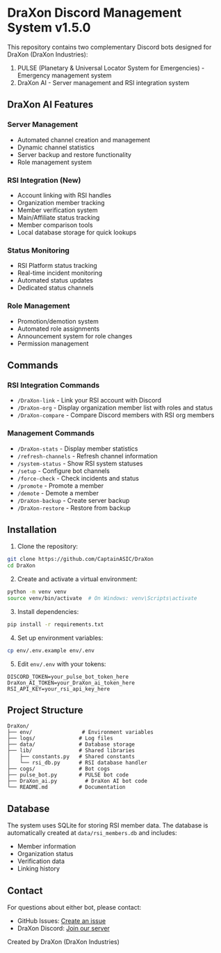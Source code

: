 # DraXon Discord Management System v1.5.0

This repository contains two complementary Discord bots designed for DraXon (DraXon Industries):
1. PULSE (Planetary & Universal Locator System for Emergencies) - Emergency management system
2. DraXon AI - Server management and RSI integration system

## DraXon AI Features

### Server Management
- Automated channel creation and management
- Dynamic channel statistics
- Server backup and restore functionality
- Role management system

### RSI Integration (New)
- Account linking with RSI handles
- Organization member tracking
- Member verification system
- Main/Affiliate status tracking
- Member comparison tools
- Local database storage for quick lookups

### Status Monitoring
- RSI Platform status tracking
- Real-time incident monitoring
- Automated status updates
- Dedicated status channels

### Role Management
- Promotion/demotion system
- Automated role assignments
- Announcement system for role changes
- Permission management

## Commands

### RSI Integration Commands
- `/DraXon-link` - Link your RSI account with Discord
- `/DraXon-org` - Display organization member list with roles and status
- `/DraXon-compare` - Compare Discord members with RSI org members

### Management Commands
- `/DraXon-stats` - Display member statistics
- `/refresh-channels` - Refresh channel information
- `/system-status` - Show RSI system statuses
- `/setup` - Configure bot channels
- `/force-check` - Check incidents and status
- `/promote` - Promote a member
- `/demote` - Demote a member
- `/DraXon-backup` - Create server backup
- `/DraXon-restore` - Restore from backup

## Installation

1. Clone the repository:
```bash
git clone https://github.com/CaptainASIC/DraXon
cd DraXon
```

2. Create and activate a virtual environment:
```bash
python -m venv venv
source venv/bin/activate  # On Windows: venv\Scripts\activate
```

3. Install dependencies:
```bash
pip install -r requirements.txt
```

4. Set up environment variables:
```bash
cp env/.env.example env/.env
```

5. Edit `env/.env` with your tokens:
```
DISCORD_TOKEN=your_pulse_bot_token_here
DraXon_AI_TOKEN=your_DraXon_ai_token_here
RSI_API_KEY=your_rsi_api_key_here
```

## Project Structure

```
DraXon/
├── env/                # Environment variables
├── logs/              # Log files
├── data/              # Database storage
├── lib/               # Shared libraries
│   ├── constants.py   # Shared constants
│   └── rsi_db.py      # RSI database handler
├── cogs/              # Bot cogs
├── pulse_bot.py       # PULSE bot code
├── DraXon_ai.py         # DraXon AI bot code
└── README.md          # Documentation
```

## Database

The system uses SQLite for storing RSI member data. The database is automatically created at `data/rsi_members.db` and includes:
- Member information
- Organization status
- Verification data
- Linking history

## Contact

For questions about either bot, please contact:
- GitHub Issues: [Create an issue](https://github.com/CaptainASIC/DraXon/issues)
- DraXon Discord: [Join our server](https://discord.gg/bjFZBRhw8Q)

Created by DraXon (DraXon Industries)